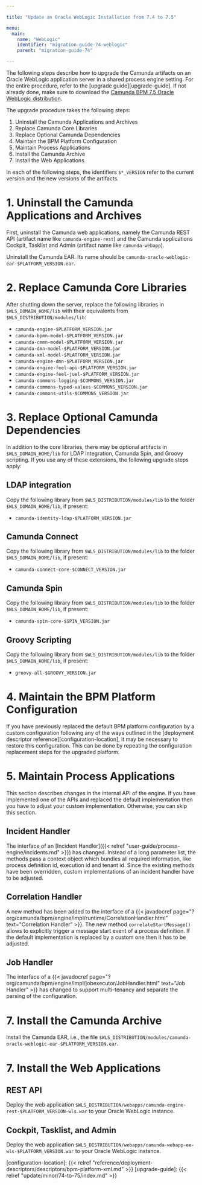 ```yaml
---

title: "Update an Oracle WebLogic Installation from 7.4 to 7.5"

menu:
  main:
    name: "WebLogic"
    identifier: "migration-guide-74-weblogic"
    parent: "migration-guide-74"

---
```


The following steps describe how to upgrade the Camunda artifacts on an Oracle WebLogic application server in a shared process engine setting. For the entire procedure, refer to the [upgrade guide][upgrade-guide]. If not already done, make sure to download the [Camunda BPM 7.5 Oracle WebLogic distribution](https://app.camunda.com/nexus/content/groups/internal/org/camunda/bpm/weblogic/camunda-bpm-weblogic/).

The upgrade procedure takes the following steps:

1. Uninstall the Camunda Applications and Archives
2. Replace Camunda Core Libraries
3. Replace Optional Camunda Dependencies
4. Maintain the BPM Platform Configuration
5. Maintain Process Applications
6. Install the Camunda Archive
7. Install the Web Applications

In each of the following steps, the identifiers `$*_VERSION` refer to the current version and the new versions of the artifacts.

# 1. Uninstall the Camunda Applications and Archives

First, uninstall the Camunda web applications, namely the Camunda REST API (artifact name like `camunda-engine-rest`) and the Camunda applications Cockpit, Tasklist and Admin (artifact name like `camunda-webapp`).

Uninstall the Camunda EAR. Its name should be `camunda-oracle-weblogic-ear-$PLATFORM_VERSION.ear`.

# 2. Replace Camunda Core Libraries

After shutting down the server, replace the following libraries in `$WLS_DOMAIN_HOME/lib` with their equivalents from `$WLS_DISTRIBUTION/modules/lib`:

* `camunda-engine-$PLATFORM_VERSION.jar`
* `camunda-bpmn-model-$PLATFORM_VERSION.jar`
* `camunda-cmmn-model-$PLATFORM_VERSION.jar`
* `camunda-dmn-model-$PLATFORM_VERSION.jar`
* `camunda-xml-model-$PLATFORM_VERSION.jar`
* `camunda-engine-dmn-$PLATFORM_VERSION.jar`
* `camunda-engine-feel-api-$PLATFORM_VERSION.jar`
* `camunda-engine-feel-juel-$PLATFORM_VERSION.jar`
* `camunda-commons-logging-$COMMONS_VERSION.jar`
* `camunda-commons-typed-values-$COMMONS_VERSION.jar`
* `camunda-commons-utils-$COMMONS_VERSION.jar`

# 3. Replace Optional Camunda Dependencies

In addition to the core libraries, there may be optional artifacts in `$WLS_DOMAIN_HOME/lib` for LDAP integration, Camunda Spin, and Groovy scripting. If you use any of these extensions, the following upgrade steps apply:

## LDAP integration

Copy the following library from `$WLS_DISTRIBUTION/modules/lib` to the folder `$WLS_DOMAIN_HOME/lib`, if present:

* `camunda-identity-ldap-$PLATFORM_VERSION.jar`

## Camunda Connect

Copy the following library from `$WLS_DISTRIBUTION/modules/lib` to the folder `$WLS_DOMAIN_HOME/lib`, if present:

* `camunda-connect-core-$CONNECT_VERSION.jar`


## Camunda Spin

Copy the following library from `$WLS_DISTRIBUTION/modules/lib` to the folder `$WLS_DOMAIN_HOME/lib`, if present:

* `camunda-spin-core-$SPIN_VERSION.jar`

## Groovy Scripting

Copy the following library from `$WLS_DISTRIBUTION/modules/lib` to the folder `$WLS_DOMAIN_HOME/lib`, if present:

* `groovy-all-$GROOVY_VERSION.jar`

# 4. Maintain the BPM Platform Configuration

If you have previously replaced the default BPM platform configuration by a custom configuration following any of the ways outlined in the [deployment descriptor reference][configuration-location], it may be necessary to restore this configuration. This can be done by repeating the configuration replacement steps for the upgraded platform.

# 5. Maintain Process Applications

This section describes changes in the internal API of the engine. If you have implemented one of the APIs and replaced the default implementation then you have to adjust your custom implementation. Otherwise, you can skip this section.

## Incident Handler

The interface of an [Incident Handler]({{< relref "user-guide/process-engine/incidents.md" >}}) has changed. Instead of a long parameter list, the methods pass a context object which bundles all required information, like process definition id, execution id and tenant id. Since the existing methods have been overridden, custom implementations of an incident handler have to be adjusted.

## Correlation Handler

A new method has been added to the interface of a {{< javadocref page="?org/camunda/bpm/engine/impl/runtime/CorrelationHandler.html" text="Correlation Handler" >}}. The new method `correlateStartMessage()` allows to explicitly trigger a message start event of a process definition. If the default implementation is replaced by a custom one then it has to be adjusted.

## Job Handler

The interface of a {{< javadocref page="?org/camunda/bpm/engine/impl/jobexecutor/JobHandler.html" text="Job Handler" >}} has changed to support multi-tenancy and separate the parsing of the configuration. 

# 7. Install the Camunda Archive

Install the Camunda EAR, i.e., the file `$WLS_DISTRIBUTION/modules/camunda-oracle-weblogic-ear-$PLATFORM_VERSION.ear`.

# 7. Install the Web Applications

## REST API

Deploy the web application `$WLS_DISTRIBUTION/webapps/camunda-engine-rest-$PLATFORM_VERSION-wls.war` to your Oracle WebLogic instance.

## Cockpit, Tasklist, and Admin

Deploy the web application `$WLS_DISTRIBUTION/webapps/camunda-webapp-ee-wls-$PLATFORM_VERSION.war` to your Oracle WebLogic instance.

[configuration-location]: {{< relref "reference/deployment-descriptors/descriptors/bpm-platform-xml.md" >}}
[upgrade-guide]: {{< relref "update/minor/74-to-75/index.md" >}}
